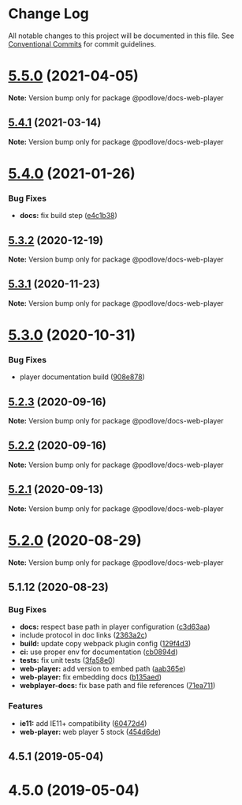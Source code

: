# Change Log

All notable changes to this project will be documented in this file.
See [Conventional Commits](https://conventionalcommits.org) for commit guidelines.

# [5.5.0](https://github.com/podlove/podlove-ui/compare/v5.4.1...v5.5.0) (2021-04-05)

**Note:** Version bump only for package @podlove/docs-web-player





## [5.4.1](https://github.com/podlove/podlove-ui/compare/v5.4.0...v5.4.1) (2021-03-14)

**Note:** Version bump only for package @podlove/docs-web-player





# [5.4.0](https://github.com/podlove/podlove-ui/compare/v5.3.2...v5.4.0) (2021-01-26)


### Bug Fixes

* **docs:** fix build step ([e4c1b38](https://github.com/podlove/podlove-ui/commit/e4c1b388c10db429d89451bb034167a641e74e31))





## [5.3.2](https://github.com/podlove/podlove-ui/compare/v5.3.1...v5.3.2) (2020-12-19)

**Note:** Version bump only for package @podlove/docs-web-player





## [5.3.1](https://github.com/podlove/podlove-ui/compare/v5.3.0...v5.3.1) (2020-11-23)

**Note:** Version bump only for package @podlove/docs-web-player





# [5.3.0](https://github.com/podlove/podlove-ui/compare/v5.2.3...v5.3.0) (2020-10-31)


### Bug Fixes

* player documentation build ([908e878](https://github.com/podlove/podlove-ui/commit/908e878c6a312bb11c6a0b4ba5d44e605263d2ea))





## [5.2.3](https://github.com/podlove/podlove-ui/compare/v5.2.2...v5.2.3) (2020-09-16)

**Note:** Version bump only for package @podlove/docs-web-player





## [5.2.2](https://github.com/podlove/podlove-ui/compare/v5.2.1...v5.2.2) (2020-09-16)

**Note:** Version bump only for package @podlove/docs-web-player





## [5.2.1](https://github.com/podlove/podlove-ui/compare/v5.2.0...v5.2.1) (2020-09-13)

**Note:** Version bump only for package @podlove/docs-web-player





# [5.2.0](https://github.com/podlove/podlove-ui/compare/v5.1.12...v5.2.0) (2020-08-29)

**Note:** Version bump only for package @podlove/docs-web-player





## 5.1.12 (2020-08-23)


### Bug Fixes

* **docs:** respect base path in player configuration ([c3d63aa](https://github.com/podlove/podlove-ui/commit/c3d63aa781fc89ceb1df862adef6efe23168fb7c))
* include protocol in doc links ([2363a2c](https://github.com/podlove/podlove-ui/commit/2363a2cef6a6d0b316b0029244f922673e5c78ca))
* **build:** update copy webpack plugin config ([129f4d3](https://github.com/podlove/podlove-ui/commit/129f4d371e73f0df16bddb03214a86e041d7b3fb))
* **ci:** use proper env for documentation ([cb0894d](https://github.com/podlove/podlove-ui/commit/cb0894db49b09c42fa5328cae05f52d3bc1b2c2d))
* **tests:** fix unit tests ([3fa58e0](https://github.com/podlove/podlove-ui/commit/3fa58e0322d4956c2bd5a8b4d59e7aedc685eccb))
* **web-player:** add version to embed path ([aab365e](https://github.com/podlove/podlove-ui/commit/aab365eb794ca400e0512b7f85940b6a93be679f))
* **web-player:** fix embedding docs ([b135aed](https://github.com/podlove/podlove-ui/commit/b135aed6ded71fc7d0cddabe0120b2810cf0c2bc))
* **webplayer-docs:** fix base path and file references ([71ea711](https://github.com/podlove/podlove-ui/commit/71ea711b5b9571610b6433f3eab0022c0fdd5f3c))


### Features

* **ie11:** add IE11+ compatibility ([60472d4](https://github.com/podlove/podlove-ui/commit/60472d442647ad838feb74b4980cc837f3a96853))
* **web-player:** web player 5 stock ([454d6de](https://github.com/podlove/podlove-ui/commit/454d6dead15ba4813d68e306ebc6f01a254651ed))



## 4.5.1 (2019-05-04)



# 4.5.0 (2019-05-04)
